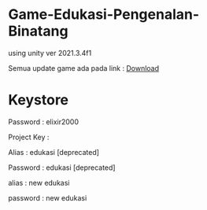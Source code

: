 # Game-Edukasi-Pengenalan-Binatang
using unity ver 2021.3.4f1

Semua update game ada pada link :
[Download](https://play.google.com/store/apps/details?id=com.Mainra.GamePengenalanBinatang)

# Keystore
Password : elixir2000

Project Key :

Alias : edukasi [deprecated]

Password : edukasi [deprecated]

alias : new edukasi

password : new edukasi
